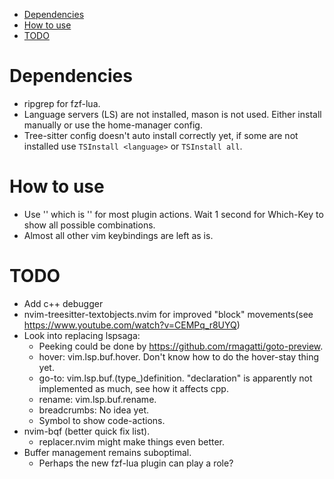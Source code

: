 <!--toc:start-->
- [Dependencies](#dependencies)
- [How to use](#how-to-use)
- [TODO](#todo)
<!--toc:end-->

# Dependencies
- ripgrep for fzf-lua.
- Language servers (LS) are not installed, mason is not used. Either install manually or use the home-manager config.
- Tree-sitter config doesn't auto install correctly yet, if some are not installed use `TSInstall <language>` or `TSInstall all`.

# How to use
- Use '<leader>' which is '<space>' for most plugin actions. Wait 1 second for Which-Key to show all possible combinations.
- Almost all other vim keybindings are left as is.

# TODO
- Add c++ debugger
- nvim-treesitter-textobjects.nvim for improved "block" movements(see https://www.youtube.com/watch?v=CEMPq_r8UYQ)
- Look into replacing lspsaga:
    - Peeking could be done by https://github.com/rmagatti/goto-preview.
    - hover: vim.lsp.buf.hover. Don't know how to do the hover-stay thing yet.
    - go-to: vim.lsp.buf.(type_)definition. "declaration" is apparently not implemented as much, see how it affects cpp.
    - rename: vim.lsp.buf.rename.
    - breadcrumbs: No idea yet.
    - Symbol to show code-actions.
- nvim-bqf (better quick fix list).
    - replacer.nvim might make things even better.
- Buffer management remains suboptimal.
    - Perhaps the new fzf-lua plugin can play a role?
